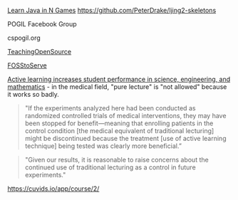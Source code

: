 [Learn Java in N Games](http://ljing.org)
https://github.com/PeterDrake/ljing2-skeletons

POGIL Facebook Group

cspogil.org

[TeachingOpenSource](http://teachingopensource.org)

[FOSStoServe](http://foss2serve.org/index.php/POSSE)

[Active learning increases student performance in science, engineering, and mathematics](https://www.pnas.org/content/111/23/8410.full) - in the medical field, "pure lecture" is "not allowed" because it works so badly.

>"If the experiments analyzed here had been conducted as randomized controlled trials of medical interventions, they may have been stopped for benefit—meaning that enrolling patients in the control condition [the medical equivalent of traditional lecturing] might be discontinued because the treatment [use of active learning technique] being tested was clearly more beneficial.”

>"Given our results, it is reasonable to raise concerns about the continued use of traditional lecturing as a control in future experiments."

https://cuvids.io/app/course/2/
